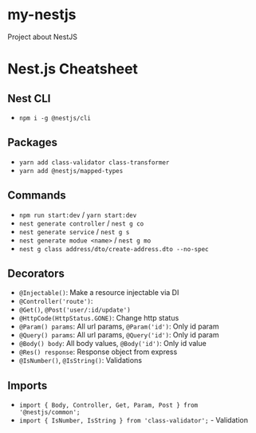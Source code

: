 # my-nestjs
Project about NestJS

# Nest.js Cheatsheet

## Nest CLI

- `npm i -g @nestjs/cli`

## Packages

- `yarn add class-validator class-transformer`
- `yarn add @nestjs/mapped-types`

## Commands

- `npm run start:dev` / `yarn start:dev`
- `nest generate controller` / `nest g co`
- `nest generate service` / `nest g s`
- `nest generate modue <name>` / `nest g mo`
- `nest g class address/dto/create-address.dto --no-spec`

## Decorators

- `@Injectable()`: Make a resource injectable via DI
- `@Controller('route')`:
- `@Get()`, `@Post('user/:id/update')`
- `@HttpCode(HttpStatus.GONE)`: Change http status
- `@Param() params`: All url params, `@Param('id')`: Only id param
- `@Query() params`: All url params, `@Query('id')`: Only id param
- `@Body() body`: All body values, `@Body('id')`: Only id value
- `@Res() response`: Response object from express
- `@IsNumber()`, `@IsString()`: Validations

## Imports
- `import { Body, Controller, Get, Param, Post } from '@nestjs/common';`
- `import { IsNumber, IsString } from 'class-validator';` - Validation
